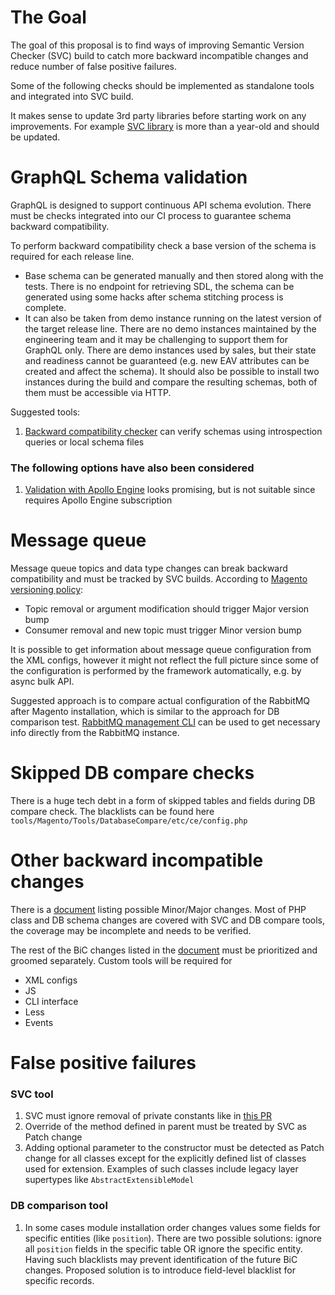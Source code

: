 # The Goal

The goal of this proposal is to find ways of improving Semantic Version Checker (SVC) build to catch more backward incompatible changes and reduce number of false positive failures.

Some of the following checks should be implemented as standalone tools and integrated into SVC build.

It makes sense to update 3rd party libraries before starting work on any improvements. For example [SVC library](https://github.com/tomzx/php-semver-checker) is more than a year-old and should be updated.


# GraphQL Schema validation

GraphQL is designed to support continuous API schema evolution. There must be checks integrated into our CI process to guarantee schema backward compatibility.

To perform backward compatibility check a base version of the schema is required for each release line. 
 - Base schema can be generated manually and then stored along with the tests. There is no endpoint for retrieving SDL, the schema can be generated using some hacks after schema stitching process is complete.
 - It can also be taken from demo instance running on the latest version of the target release line. There are no demo instances maintained by the engineering team and it may be challenging to support them for GraphQL only. There are demo instances used by sales, but their state and readiness cannot be guaranteed (e.g. new EAV attributes can be created and affect the schema). It should also be possible to install two instances during the build and compare the resulting schemas, both of them must be accessible via HTTP.

Suggested tools:

1. [Backward compatibility checker](https://github.com/rodionovp/graphql-schema-compatibility-checker) can verify schemas using introspection queries or local schema files


### The following options have also been considered
1. [Validation with Apollo Engine](https://blog.apollographql.com/schema-validation-with-apollo-engine-4032456425ba) looks promising, but is not suitable since requires Apollo Engine subscription

# Message queue

Message queue topics and data type changes can break backward compatibility and must be tracked by SVC builds. According to [Magento versioning policy](https://devdocs.magento.com/guides/v2.3/extension-dev-guide/versioning/codebase-changes.html):
 - Topic removal or argument modification should trigger Major version bump
 - Consumer removal and new topic must trigger Minor version bump
 
It is possible to get information about message queue configuration from the XML configs, however it might not reflect the full picture since some of the configuration is performed by the framework automatically, e.g. by async bulk API.

Suggested approach is to compare actual configuration of the RabbitMQ after Magento installation, which is similar to the approach for DB comparison test. [RabbitMQ management CLI](https://www.rabbitmq.com/management-cli.html) can be used to get necessary info directly from the RabbitMQ instance.

# Skipped DB compare checks

There is a huge tech debt in a form of skipped tables and fields during DB compare check. The blacklists can be found here `tools/Magento/Tools/DatabaseCompare/etc/ce/config.php`


# Other backward incompatible changes

There is a [document](https://devdocs.magento.com/guides/v2.3/extension-dev-guide/versioning/codebase-changes.html) listing possible Minor/Major changes. 
Most of PHP class and DB schema changes are covered with SVC and DB compare tools, the coverage may be incomplete and needs to be verified.

The rest of the BiC changes listed in the [document](https://devdocs.magento.com/guides/v2.3/extension-dev-guide/versioning/codebase-changes.html) must be prioritized and groomed separately. Custom tools will be required for 
- XML configs
- JS
- CLI interface
- Less
- Events

# False positive failures

### SVC tool
1. SVC must ignore removal of private constants like in [this PR](https://github.com/magento/magento2ce/pull/3875)
1. Override of the method defined in parent must be treated by SVC as Patch change
1. Adding optional parameter to the constructor must be detected as Patch change for all classes except for the explicitly defined list of classes used for extension. Examples of such classes include legacy layer supertypes like `AbstractExtensibleModel`

### DB comparison tool
1. In some cases module installation order changes values some fields for specific entities (like `position`). There are two possible solutions: ignore all `position` fields in the specific table OR ignore the specific entity. Having such blacklists may prevent identification of the future BiC changes. Proposed solution is to introduce field-level blacklist for specific records.
